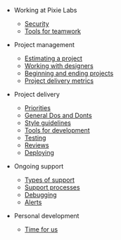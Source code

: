 - Working at Pixie Labs

  - [Security](/01-working-at-pixie-labs/07-security.md)
  - [Tools for teamwork](/01-working-at-pixie-labs/08-tools.md)

- Project management

  - [Estimating a project](/02-project-management/01-estimating.md)
  - [Working with designers](/02-project-management/02-working-with-designers.md)
  - [Beginning and ending projects](/02-project-management/03-beginning-and-ending.md)
  - [Project delivery metrics](/02-project-management/05-project-delivery-metrics.md)

- Project delivery

  - [Priorities](/03-project-delivery/01-priorities.md)
  - [General Dos and Donts](/03-project-delivery/02-general-dos-donts.md)
  - [Style guidelines](/03-project-delivery/03-style-guidelines.md)
  - [Tools for development](/03-project-delivery/04-tools.md)
  - [Testing](/03-project-delivery/05-testing.md)
  - [Reviews](/03-project-delivery/06-reviews.md)
  - [Deploying](/03-project-delivery/07-deploying.md)

- Ongoing support

  - [Types of support](/04-ongoing-support/01-types-of-support.md)
  - [Support processes](/04-ongoing-support/02-support-processes.md)
  - [Debugging](/04-ongoing-support/03-debugging.md)
  - [Alerts](/04-ongoing-support/04-alerts.md)

- Personal development

  - [Time for us](/05-personal-development/02-time-for-us.md)